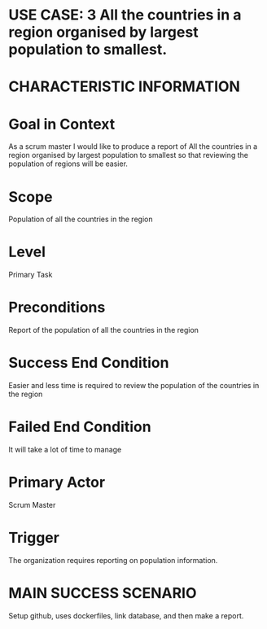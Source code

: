 # USE CASE: 3 All the countries in a region organised by largest population to smallest.

# CHARACTERISTIC INFORMATION

# Goal in Context
As a scrum master I would like to produce a report of All the countries in a region organised by largest population to smallest so that reviewing the population of regions will be easier.

# Scope
Population of all the countries in the region

# Level
Primary Task

# Preconditions
Report of the population of all the countries in the region

# Success End Condition
Easier and less time is required to review the population of the countries in the region

# Failed End Condition
It will take a lot of time to manage

# Primary Actor
Scrum Master

# Trigger
The organization requires reporting on population information.

# MAIN SUCCESS SCENARIO
Setup github, uses dockerfiles, link database, and then make a report.

